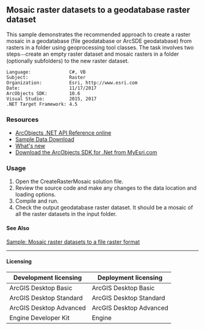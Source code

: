 ## Mosaic raster datasets to a geodatabase raster dataset

This sample demonstrates the recommended approach to create a raster mosaic in a geodatabase (file geodatabase or ArcSDE geodatabase) from rasters in a folder using geoprocessing tool classes. The task involves two steps<font xmlns="http://www.w3.org/1999/xhtml" face="Verdana">—</font>create an empty raster dataset and mosaic rasters in a folder (optionally subfolders) to the new raster dataset.  


<!-- TODO: Fill this section below with metadata about this sample-->
```
Language:              C#, VB
Subject:               Raster
Organization:          Esri, http://www.esri.com
Date:                  11/17/2017
ArcObjects SDK:        10.6
Visual Studio:         2015, 2017
.NET Target Framework: 4.5
```

### Resources

* [ArcObjects .NET API Reference online](http://desktop.arcgis.com/en/arcobjects/latest/net/webframe.htm)  
* [Sample Data Download](../../releases)  
* [What's new](http://desktop.arcgis.com/en/arcobjects/latest/net/webframe.htm#05247c04-bfd9-4e36-ae09-bc6e833c3b14.htm)  
* [Download the ArcObjects SDK for .Net from MyEsri.com](https://my.esri.com/)  

### Usage
1. Open the CreateRasterMosaic solution file.  
1. Review the source code and make any changes to the data location and loading options.  
1. Compile and run.  
1. Check the output geodatabase raster dataset. It should be a mosaic of all the raster datasets in the input folder.  







#### See Also  
[Sample: Mosaic raster datasets to a file raster format](../../../Net/Raster/CreateFileRasterDatasetMosaic)  


---------------------------------

#### Licensing  
| Development licensing | Deployment licensing | 
| ------------- | ------------- | 
| ArcGIS Desktop Basic | ArcGIS Desktop Basic |  
| ArcGIS Desktop Standard | ArcGIS Desktop Standard |  
| ArcGIS Desktop Advanced | ArcGIS Desktop Advanced |  
| Engine Developer Kit | Engine |  


